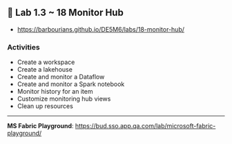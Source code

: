 ## 🧪 Lab 1.3 ~ 18 Monitor Hub

- https://barbourians.github.io/DE5M6/labs/18-monitor-hub/

### Activities

- Create a workspace
- Create a lakehouse
- Create and monitor a Dataflow
- Create and monitor a Spark notebook
- Monitor history for an item
- Customize monitoring hub views
- Clean up resources

<hr>

**MS Fabric Playground**: https://bud.sso.app.qa.com/lab/microsoft-fabric-playground/
